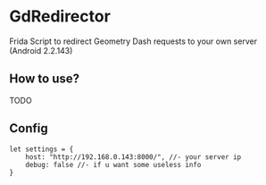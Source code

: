 # GdRedirector
Frida Script to redirect Geometry Dash requests to your own server (Android 2.2.143)

## How to use?
TODO

## Config
```
let settings = {
    host: "http://192.168.0.143:8000/", //- your server ip
    debug: false //- if u want some useless info
}
```
